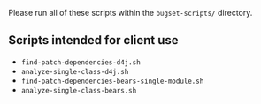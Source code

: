 Please run all of these scripts within the `bugset-scripts/` directory.


Scripts intended for client use
-
* `find-patch-dependencies-d4j.sh`
* `analyze-single-class-d4j.sh`
* `find-patch-dependencies-bears-single-module.sh`
* `analyze-single-class-bears.sh`